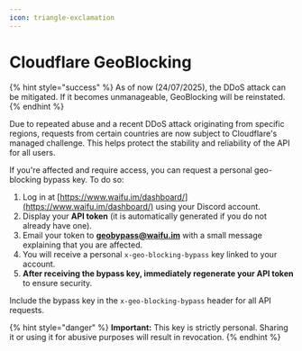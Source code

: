 ```yaml
---
icon: triangle-exclamation
---
```


# Cloudflare GeoBlocking

{% hint style="success" %}
As of now (24/07/2025), the DDoS attack can be mitigated. If it becomes unmanageable, GeoBlocking will be reinstated.
{% endhint %}

Due to repeated abuse and a recent DDoS attack originating from specific regions, requests from certain countries are now subject to Cloudflare's managed challenge. This helps protect the stability and reliability of the API for all users.

If you're affected and require access, you can request a personal geo-blocking bypass key. To do so:

1. Log in at [https://www.waifu.im/dashboard/](https://www.waifu.im/dashboard/) using your Discord account.
2. Display your **API token** (it is automatically generated if you do not already have one).
3. Email your token to [**geobypass@waifu.im**](mailto:geobypass@waifu.im) with a small message explaining that you are affected.
4. You will receive a personal `x-geo-blocking-bypass` key linked to your account.
5. **After receiving the bypass key, immediately regenerate your API token** to ensure security.

Include the bypass key in the `x-geo-blocking-bypass` header for all API requests.

{% hint style="danger" %}
**Important:** This key is strictly personal. Sharing it or using it for abusive purposes will result in revocation.
{% endhint %}

